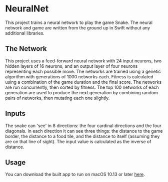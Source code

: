 # NeuralNet

This project trains a neural network to play the game Snake. The neural network and game are written from the ground up in Swift without any additional libraries.

## The Network
This project uses a feed-forward neural network with 24 input neurons, two hidden layers of 16 neurons, and an output layer of four neurons representing each possible move. The networks are trained using a genetic algorithm with generations of 1000 networks each. Fitness is calculated using a combination of the game duration and the final score. The networks are run concurrently, then sorted by fitness. The top 100 networks of each generation are used to produce the next generation by combining random pairs of networks, then mutating each one slightly.

## Inputs
The snake can 'see' in 8 directions: the four cardinal directions and the four diagonals. In each direction it can see three things: the distance to the game border, the distance to a food tile, and the distance to itself (assuming they are on that line of sight). The input value is calculated as the inverse of distance.

## Usage
You can download the built app to run on macOS 10.13 or later [here](https://mega.nz/file/W4Eh0IwL#CKJXhuSFu8JU-4AAdKUBjPtTWN5lEs4x8iMfOzogp8s).
